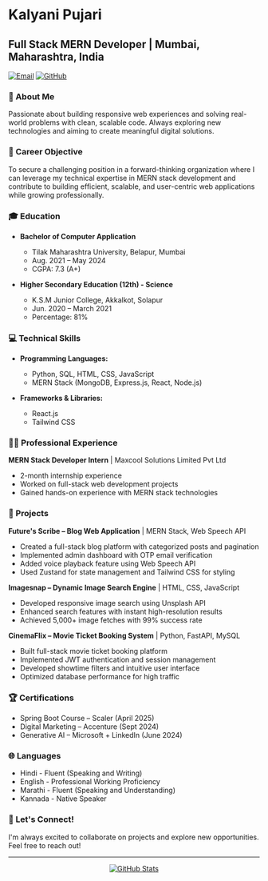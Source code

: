 # Kalyani Pujari

## Full Stack MERN Developer | Mumbai, Maharashtra, India

[![Email](https://img.shields.io/badge/Email-kalyanipujari204%40gmail.com-blue?style=flat-square&logo=gmail)](mailto:kalyanipujari204@gmail.com)
[![GitHub](https://img.shields.io/badge/GitHub-kalyanipujari204-black?style=flat-square&logo=github)](https://github.com/kalyanipujari204)

### 👋 About Me

Passionate about building responsive web experiences and solving real-world problems with clean, scalable code. Always exploring new technologies and aiming to create meaningful digital solutions.

### 🎯 Career Objective

To secure a challenging position in a forward-thinking organization where I can leverage my technical expertise in MERN stack development and contribute to building efficient, scalable, and user-centric web applications while growing professionally.

### 🎓 Education

- **Bachelor of Computer Application**
  - Tilak Maharashtra University, Belapur, Mumbai
  - Aug. 2021 – May 2024
  - CGPA: 7.3 (A+)

- **Higher Secondary Education (12th) - Science**
  - K.S.M Junior College, Akkalkot, Solapur
  - Jun. 2020 – March 2021
  - Percentage: 81%

### 💻 Technical Skills

- **Programming Languages:**
  - Python, SQL, HTML, CSS, JavaScript
  - MERN Stack (MongoDB, Express.js, React, Node.js)
  
- **Frameworks & Libraries:**
  - React.js
  - Tailwind CSS
  
### 👨‍💼 Professional Experience

**MERN Stack Developer Intern** | Maxcool Solutions Limited Pvt Ltd
- 2-month internship experience
- Worked on full-stack web development projects
- Gained hands-on experience with MERN stack technologies

### 🚀 Projects

**Future's Scribe – Blog Web Application** | MERN Stack, Web Speech API
- Created a full-stack blog platform with categorized posts and pagination
- Implemented admin dashboard with OTP email verification
- Added voice playback feature using Web Speech API
- Used Zustand for state management and Tailwind CSS for styling

**Imagesnap – Dynamic Image Search Engine** | HTML, CSS, JavaScript
- Developed responsive image search using Unsplash API
- Enhanced search features with instant high-resolution results
- Achieved 5,000+ image fetches with 99% success rate

**CinemaFlix – Movie Ticket Booking System** | Python, FastAPI, MySQL
- Built full-stack movie ticket booking platform
- Implemented JWT authentication and session management
- Developed showtime filters and intuitive user interface
- Optimized database performance for high traffic

### 🏆 Certifications

- Spring Boot Course – Scaler (April 2025)
- Digital Marketing – Accenture (Sept 2024)
- Generative AI – Microsoft + LinkedIn (June 2024)

### 🌐 Languages

- Hindi - Fluent (Speaking and Writing)
- English - Professional Working Proficiency
- Marathi - Fluent (Speaking and Understanding)
- Kannada - Native Speaker

### 🤝 Let's Connect!

I'm always excited to collaborate on projects and explore new opportunities. Feel free to reach out!

---

<p align="center">
  <a href="https://github.com/kalyanipujari204">
    <img src="https://github-readme-stats.vercel.app/api?username=kalyanipujari204&show_icons=true&theme=dark" alt="GitHub Stats" />
  </a>
</p>
